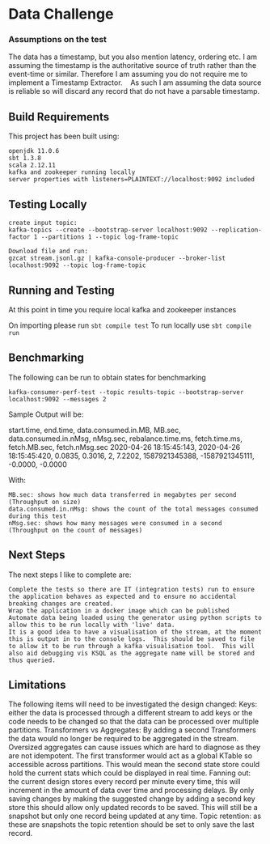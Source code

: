 # Data Challenge

### Assumptions on the test
The data has a timestamp, but you also mention latency, ordering etc.
I am assuming the timestamp is the authoritative source of truth rather than the event-time or similar.
Therefore I am assuming you do not require me to implement a Timestamp Extractor.    
As such I am assuming the data source is reliable so will discard any record that do not have a parsable timestamp.

## Build Requirements

This project has been built using:

    openjdk 11.0.6
    sbt 1.3.8
    scala 2.12.11
    kafka and zookeeper running locally
    server properties with listeners=PLAINTEXT://localhost:9092 included

## Testing Locally

    create input topic:
    kafka-topics --create --bootstrap-server localhost:9092 --replication-factor 1 --partitions 1 --topic log-frame-topic

    Download file and run:
    gzcat stream.jsonl.gz | kafka-console-producer --broker-list localhost:9092 --topic log-frame-topic

## Running and Testing

At this point in time you require local kafka and zookeeper instances

On importing please run `sbt compile test`
To run locally use `sbt compile run`

## Benchmarking

The following can be run to obtain states for benchmarking

    kafka-consumer-perf-test --topic results-topic --bootstrap-server localhost:9092 --messages 2

Sample Output will be:

start.time, end.time, data.consumed.in.MB, MB.sec, data.consumed.in.nMsg, nMsg.sec, rebalance.time.ms, fetch.time.ms, fetch.MB.sec, fetch.nMsg.sec
2020-04-26 18:15:45:143, 2020-04-26 18:15:45:420, 0.0835, 0.3016, 2, 7.2202, 1587921345388, -1587921345111, -0.0000, -0.0000

With: 
    
    MB.sec: shows how much data transferred in megabytes per second (Throughput on size)
    data.consumed.in.nMsg: shows the count of the total messages consumed during this test
    nMsg.sec: shows how many messages were consumed in a second (Throughput on the count of messages) 


## Next Steps

The next steps I like to complete are:

    Complete the tests so there are IT (integration tests) run to ensure the application behaves as expected and to ensure no accidental breaking changes are created.
    Wrap the application in a docker image which can be published
    Automate data being loaded using the generator using python scripts to allow this to be run locally with 'live' data.
    It is a good idea to have a visualisation of the stream, at the moment this is output in to the console logs.  This should be saved to file to allow it to be run through a kafka visualisation tool.  This will also aid debugging vis KSQL as the aggregate name will be stored and thus queried.

## Limitations

The following items will need to be investigated the design changed:
Keys: either the data is processed through a different stream to add keys or the code needs to be changed so that the data can be processed over multiple partitions.
Transformers vs Aggregates: By adding a second Transformers the data would no longer be required to be aggregated in the stream.  Oversized aggregates can cause issues which are hard to diagnose as they are not idempotent.  The first transformer would act as a global KTable so accessible across partitions.  This would mean the second state store could hold the current stats which could be displayed in real time.
Fanning out: the current design stores every record per minute every time, this will increment in the amount of data over time and processing delays.  By only saving changes by making the suggested change by adding a second key store this should allow only updated records to be saved.  This will still be a snapshot but only one record being updated at any time.
Topic retention: as these are snapshots the topic retention should be set to only save the last record.

